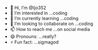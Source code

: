 - 👋 Hi, I’m @Ijo352
- 👀 I’m interested in ...coding
- 🌱 I’m currently learning ...coding
- 💞️ I’m looking to collaborate on ...coding
- 📫 How to reach me ...on social media
- 😄 Pronouns: ...really?
- ⚡ Fun fact: ...sigmagod

<!---
Ijo352/Ijo352 is a ✨ special ✨ repository because its `README.md` (this file) appears on your GitHub profile.
You can click the Preview link to take a look at your changes.
---> 
